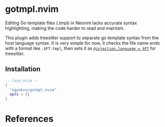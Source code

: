 # gotmpl.nvim

Editing Go template files (.tmpl) in Neovim lacks accurate syntax highlighting, making the code
harder to read and maintain.

This plugin adds treesitter support to separate go template syntax from the host language syntax. It
is very simple for now, it checks the file name ends with a format like `.$FT.tmpl`, then sets it as
[`@injection.language = $FT`][1] for treesitter.

## Installation

```lua
-- lazy.nvim --
{
  "ngynkvn/gotmpl.nvim"
  opts = {}
}
```

# References

[1]: https://github.com/nvim-treesitter/nvim-treesitter/blob/master/CONTRIBUTING.md#injections
